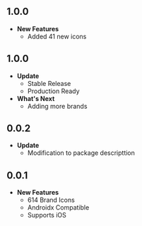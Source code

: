 ## 1.0.0

- **New Features**
  - Added 41 new icons

## 1.0.0

- **Update**
  - Stable Release
  - Production Ready
- **What's Next**
  - Adding more brands

## 0.0.2

- **Update**
  - Modification to package descripttion

## 0.0.1

- **New Features**
  - 614 Brand Icons
  - Androidx Compatible
  - Supports iOS
